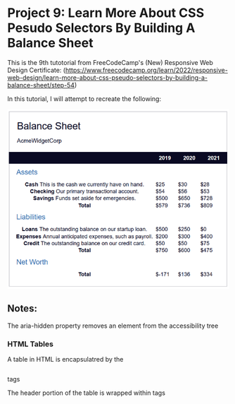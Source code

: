 # Project 9: Learn More About CSS Pesudo Selectors By Building A Balance Sheet

This is the 9th tutotorial from FreeCodeCamp's (New) Responsive Web Design Certificate: (https://www.freecodecamp.org/learn/2022/responsive-web-design/learn-more-about-css-pseudo-selectors-by-building-a-balance-sheet/step-54)

In this tutorial, I will attempt to recreate the following:

<img src="Screenshot.PNG" width="600x">

## Notes:

The aria-hidden property removes an element from the accessibility tree

### HTML Tables
A table in HTML is encapsulatred by the <table></table> tags 

The header portion of the table is wrapped within <thead></thead> tags